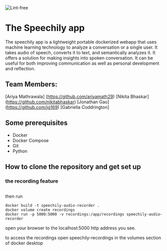 ![Lint-free](https://github.com/nyu-software-engineering/containerized-app-exercise/actions/workflows/lint.yml/badge.svg)

# The Speechily app
 The speechily app is a lightweight portable dockerized webapp that uses machine learning technology to analyze a conversation or a single user. It takes audio of speech, converts it to text, and semantically analyzes it. It offers a solution for making insights into spoken conversation. It can be useful for both improving communication as well as personal development and reflection.

## Team Members:

[Ariya Mathrawala] (https://github.com/ariyamath29)
[Nikita Bhaskar] (https://github.com/nikitabhaskar)
[Jonathan Gao] (https://github.com/jg169)
[Gabriella Coddrington]

## Some prerequisites
- Docker
- Docker Compose
- Git
- Python

## How to clone the repository and get set up


### the recording feature

``` git clone https://github.com/software-students-spring2025/4-containers-containertrainers.git
```

then run
```
docker build -t speechily-audio-recorder .
docker volume create recordings
docker run -p 5000:5000 -v recordings:/app/recordings speechily-audio-recorder
```
open your browser to the localhost:5000 http address you see.

to access the recordings open speechily-recordings in the volumes section of docker desktop
